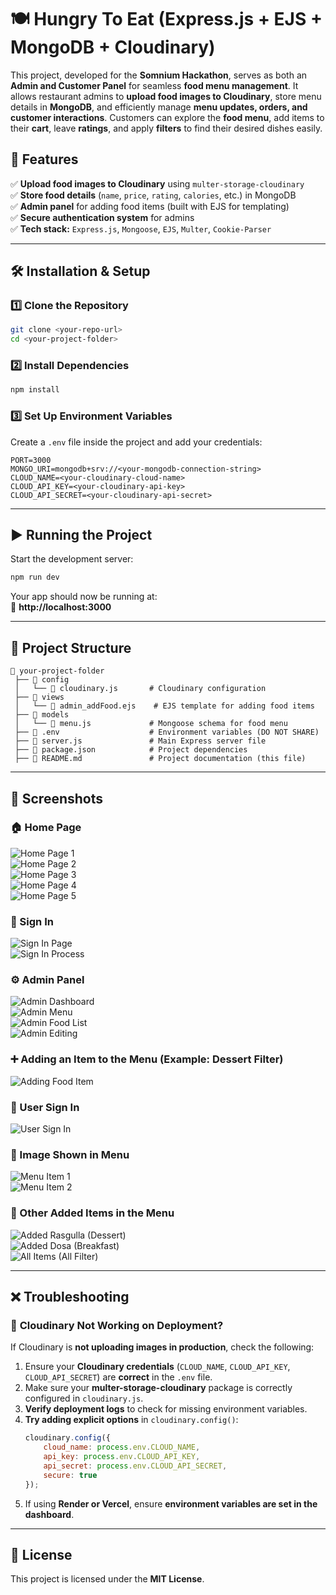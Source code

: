 # 🍽️ Hungry To Eat (Express.js + EJS + MongoDB + Cloudinary)

This project, developed for the **Somnium Hackathon**, serves as both an **Admin and Customer Panel** for seamless **food menu management**. It allows restaurant admins to **upload food images to Cloudinary**, store menu details in **MongoDB**, and efficiently manage **menu updates, orders, and customer interactions**. Customers can explore the **food menu**, add items to their **cart**, leave **ratings**, and apply **filters** to find their desired dishes easily.

## 🚀 Features

✅ **Upload food images to Cloudinary** using `multer-storage-cloudinary`  
✅ **Store food details** (`name`, `price`, `rating`, `calories`, etc.) in MongoDB  
✅ **Admin panel** for adding food items (built with EJS for templating)  
✅ **Secure authentication system** for admins  
✅ **Tech stack:** `Express.js`, `Mongoose`, `EJS`, `Multer`, `Cookie-Parser`  

---

## 🛠️ Installation & Setup

### 1️⃣ Clone the Repository
```sh
git clone <your-repo-url>
cd <your-project-folder>
```

### 2️⃣ Install Dependencies
```sh
npm install
```

### 3️⃣ Set Up Environment Variables
Create a `.env` file inside the project and add your credentials:
```env
PORT=3000
MONGO_URI=mongodb+srv://<your-mongodb-connection-string>
CLOUD_NAME=<your-cloudinary-cloud-name>
CLOUD_API_KEY=<your-cloudinary-api-key>
CLOUD_API_SECRET=<your-cloudinary-api-secret>
```

---

## ▶️ Running the Project
Start the development server:
```sh
npm run dev
```
Your app should now be running at:  
🔗 **http://localhost:3000**

---

## 📂 Project Structure
```
📁 your-project-folder
 ├── 📂 config
 │   └── 📝 cloudinary.js       # Cloudinary configuration
 ├── 📂 views
 │   └── 📝 admin_addFood.ejs    # EJS template for adding food items
 ├── 📂 models
 │   └── 📝 menu.js             # Mongoose schema for food menu
 ├── 📝 .env                    # Environment variables (DO NOT SHARE)
 ├── 📝 server.js               # Main Express server file
 ├── 📝 package.json            # Project dependencies
 ├── 📝 README.md               # Project documentation (this file)
```

---

## 📸 Screenshots

### 🏠 Home Page  
![Home Page 1](1.jpg)  
![Home Page 2](2.jpg)  
![Home Page 3](3.jpg)  
![Home Page 4](4.jpg)  
![Home Page 5](5.jpg)  

### 🔐 Sign In  
![Sign In Page](6.jpg)  
![Sign In Process](7.jpg)  

### ⚙️ Admin Panel  
![Admin Dashboard](8.jpg)  
![Admin Menu](9.jpg)  
![Admin Food List](10.jpg)  
![Admin Editing](11.jpg)  

### ➕ Adding an Item to the Menu (Example: Dessert Filter)  
![Adding Food Item](12.jpg)  

### 👤 User Sign In  
![User Sign In](15.jpg)  

### 🍕 Image Shown in Menu  
![Menu Item 1](13.jpg)  
![Menu Item 2](14.jpg)  

### 📌 Other Added Items in the Menu  
![Added Rasgulla (Dessert)](16.jpg)  
![Added Dosa (Breakfast)](17.jpg)  
![All Items (All Filter)](18.jpg)  

---

## ❌ Troubleshooting

### 🔹 **Cloudinary Not Working on Deployment?**
If Cloudinary is **not uploading images in production**, check the following:
1. Ensure your **Cloudinary credentials** (`CLOUD_NAME`, `CLOUD_API_KEY`, `CLOUD_API_SECRET`) are **correct** in the `.env` file.
2. Make sure your **multer-storage-cloudinary** package is correctly configured in `cloudinary.js`.
3. **Verify deployment logs** to check for missing environment variables.
4. **Try adding explicit options** in `cloudinary.config()`:
   ```js
   cloudinary.config({
       cloud_name: process.env.CLOUD_NAME,
       api_key: process.env.CLOUD_API_KEY,
       api_secret: process.env.CLOUD_API_SECRET,
       secure: true
   });
   ```
5. If using **Render or Vercel**, ensure **environment variables are set in the dashboard**.

---

## 📜 License
This project is licensed under the **MIT License**.

